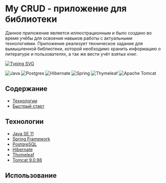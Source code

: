 # My CRUD - приложение для библиотеки
Данное приложение является иллюстрационным и было создано во время учёбы для освоения навыков
работы с актуальными технологиями. Приложение реализует техническое задание для вымышленной
библиотеки, которой необходимо хранить информацию о литературе и пользователях, а так же вести
учёт взятых книг.

[![Typing SVG](https://readme-typing-svg.herokuapp.com?color=%2336BCF7&lines=Проект+на+стадии+поддержки)](https://git.io/typing-svg)

![Java](https://img.shields.io/badge/java-%23ED8B00.svg?style=for-the-badge&logo=openjdk&logoColor=white)
![Postgres](https://img.shields.io/badge/postgres-%23316192.svg?style=for-the-badge&logo=postgresql&logoColor=white)
![Hibernate](https://img.shields.io/badge/Hibernate-59666C?style=for-the-badge&logo=Hibernate&logoColor=white)
![Spring](https://img.shields.io/badge/spring-%236DB33F.svg?style=for-the-badge&logo=spring&logoColor=white)
![Thymeleaf](https://img.shields.io/badge/Thymeleaf-%23005C0F.svg?style=for-the-badge&logo=Thymeleaf&logoColor=white)
![Apache Tomcat](https://img.shields.io/badge/apache%20tomcat-%23F8DC75.svg?style=for-the-badge&logo=apache-tomcat&logoColor=black)


## Содержание
- [Технологии](#Технологии)
- [Быстрый старт](#Использование)


## Технологии
+ [Java SE 11](https://jdk.java.net/11/)
+ [Spring Framework](https://spring.io/)
+ [PostgreSQL](https://www.postgresql.org/)
+ [Hibernate](https://hibernate.org/)
+ [Thymeleaf](https://www.thymeleaf.org/)
+ [Tomcat 9.0.98](https://tomcat.apache.org/)


## Использование

